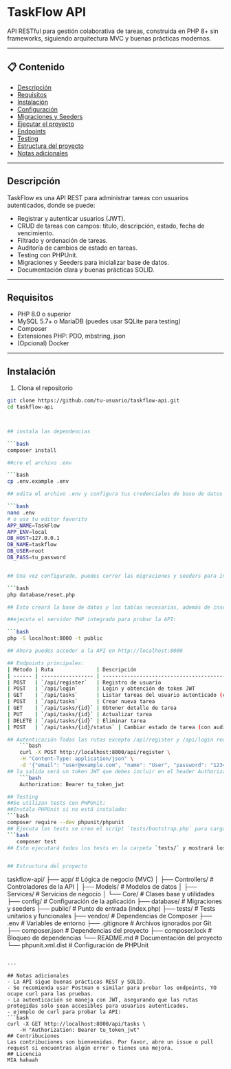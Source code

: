 # TaskFlow API

API RESTful para gestión colaborativa de tareas, construida en PHP 8+ sin frameworks, siguiendo arquitectura MVC y buenas prácticas modernas.

---

## 📋 Contenido

- [Descripción](#descripción)
- [Requisitos](#requisitos)
- [Instalación](#instalación)
- [Configuración](#configuración)
- [Migraciones y Seeders](#migraciones-y-seeders)
- [Ejecutar el proyecto](#ejecutar-el-proyecto)
- [Endpoints](#endpoints)
- [Testing](#testing)
- [Estructura del proyecto](#estructura-del-proyecto)
- [Notas adicionales](#notas-adicionales)

---

## Descripción

TaskFlow es una API REST para administrar tareas con usuarios autenticados, donde se puede:

- Registrar y autenticar usuarios (JWT).
- CRUD de tareas con campos: título, descripción, estado, fecha de vencimiento.
- Filtrado y ordenación de tareas.
- Auditoría de cambios de estado en tareas.
- Testing con PHPUnit.
- Migraciones y Seeders para inicializar base de datos.
- Documentación clara y buenas prácticas SOLID.

---

## Requisitos

- PHP 8.0 o superior
- MySQL 5.7+ o MariaDB (puedes usar SQLite para testing)
- Composer
- Extensiones PHP: PDO, mbstring, json
- (Opcional) Docker

---

## Instalación

1. Clona el repositorio

```bash
git clone https://github.com/tu-usuario/taskflow-api.git
cd taskflow-api



## instala las dependencias

```bash
composer install

##cre el archivo .env

```bash
cp .env.example .env

## edita el archivo .env y configura tus credenciales de base de datos

```bash
nano .env
# o usa tu editor favorito  
APP_NAME=TaskFlow
APP_ENV=local
DB_HOST=127.0.0.1
DB_NAME=taskflow
DB_USER=root
DB_PASS=tu_password


## Una vez configurado, puedes correr las migraciones y seeders para inicializar la base de datos:

```bash
php database/reset.php

## Esto creará la base de datos y las tablas necesarias, además de insertar datos de ejemplo.

##ejecuta el servidor PHP integrado para probar la API:

```bash
php -S localhost:8000 -t public

## Ahora puedes acceder a la API en http://localhost:8000

## Endpoints principales:
| Método | Ruta              | Descripción                                         |
| ------ | ----------------- | --------------------------------------------------- |
| POST   | `/api/register`   | Registro de usuario                                 |
| POST   | `/api/login`      | Login y obtención de token JWT                      |
| GET    | `/api/tasks`      | Listar tareas del usuario autenticado (con filtros) |
| POST   | `/api/tasks`      | Crear nueva tarea                                   |
| GET    | `/api/tasks/{id}` | Obtener detalle de tarea                            |
| PUT    | `/api/tasks/{id}` | Actualizar tarea                                    |
| DELETE | `/api/tasks/{id}` | Eliminar tarea                                      |
| POST   | `/api/tasks/{id}/status` | Cambiar estado de tarea (con auditoría) |

## Autenticación Todas las rutas excepto /api/register y /api/login requieren un header HTTP:
    ```bash
    curl -X POST http://localhost:8000/api/register \
    -H "Content-Type: application/json" \
    -d '{"email": "user@example.com", "name": "User", "password": "123456"}'
## la salida será un token JWT que debes incluir en el header Authorization para las demás peticiones:
    ```bash
    Authorization: Bearer tu_token_jwt

## Testing
##Se utilizan tests con PHPUnit:
##Instala PHPUnit si no está instalado:
```bash
composer require --dev phpunit/phpunit
## Ejecuta los tests se creo el script `tests/bootstrap.php` para cargar el entorno y las dependencias y se corre con el script de PHPUnit:
```bash
   composer test
## Esto ejecutará todos los tests en la carpeta `tests/` y mostrará los resultados.


## Estructura del proyecto

```
taskflow-api/
├── app/                # Lógica de negocio (MVC)
│   ├── Controllers/    # Controladores de la API
│   ├── Models/         # Modelos de datos
│   ├── Services/       # Servicios de negocio
│   └── Core/           # Clases base y utilidades
├── config/             # Configuración de la aplicación
├── database/           # Migraciones y seeders
├── public/             # Punto de entrada (index.php)
├── tests/              # Tests unitarios y funcionales
├── vendor/             # Dependencias de Composer
├── .env                # Variables de entorno
├── .gitignore           # Archivos ignorados por Git
├── composer.json       # Dependencias del proyecto
├── composer.lock       # Bloqueo de dependencias
└── README.md           # Documentación del proyecto
└── phpunit.xml.dist    # Configuración de PHPUnit

```

---

## Notas adicionales    
- La API sigue buenas prácticas REST y SOLID.
- Se recomienda usar Postman o similar para probar los endpoints, YO ocupe curl para las pruebas.
- La autenticación se maneja con JWT, asegurando que las rutas protegidas solo sean accesibles para usuarios autenticados.
- ejemplo de curl para probar la API:
```bash
curl -X GET http://localhost:8000/api/tasks \
    -H "Authorization: Bearer tu_token_jwt"
## Contribuciones
Las contribuciones son bienvenidas. Por favor, abre un issue o pull request si encuentras algún error o tienes una mejora.
## Licencia
MIA hahaah



